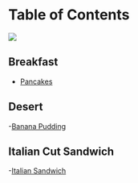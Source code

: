 # Table of Contents

![](images/divider.png)

## Breakfast

- [Pancakes](pancakes1.md)

## Desert

-[Banana Pudding](banana_pudding.md)

## Italian Cut Sandwich

-[Italian Sandwich](Italian_Cut_Sandwich.md)
